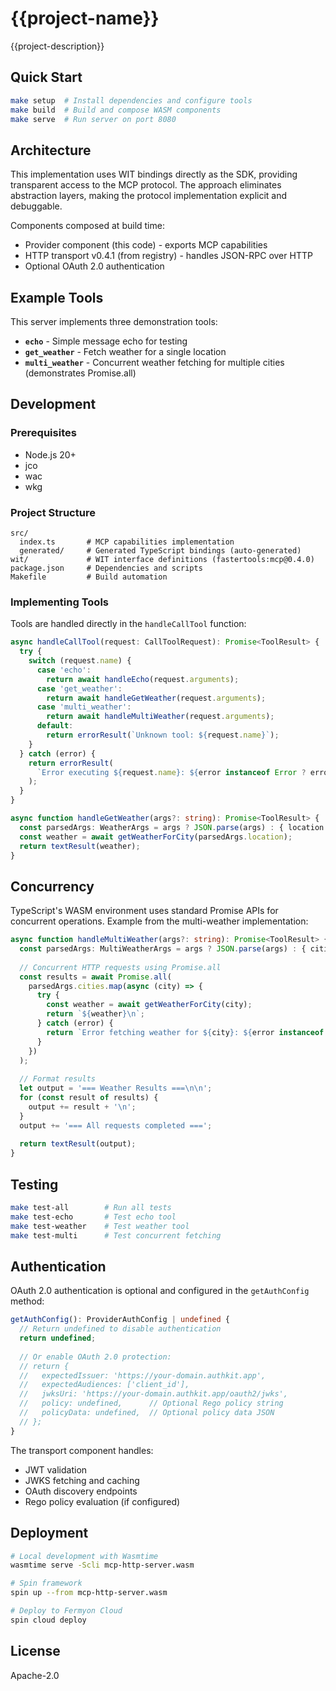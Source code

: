 # {{project-name}}

{{project-description}}

## Quick Start

```bash
make setup  # Install dependencies and configure tools
make build  # Build and compose WASM components
make serve  # Run server on port 8080
```

## Architecture

This implementation uses WIT bindings directly as the SDK, providing transparent access to the MCP protocol. The approach eliminates abstraction layers, making the protocol implementation explicit and debuggable.

Components composed at build time:
- Provider component (this code) - exports MCP capabilities
- HTTP transport v0.4.1 (from registry) - handles JSON-RPC over HTTP
- Optional OAuth 2.0 authentication

## Example Tools

This server implements three demonstration tools:

- **`echo`** - Simple message echo for testing
- **`get_weather`** - Fetch weather for a single location
- **`multi_weather`** - Concurrent weather fetching for multiple cities (demonstrates Promise.all)

## Development

### Prerequisites

- Node.js 20+
- jco
- wac
- wkg

### Project Structure

```
src/
  index.ts       # MCP capabilities implementation
  generated/     # Generated TypeScript bindings (auto-generated)
wit/             # WIT interface definitions (fastertools:mcp@0.4.0)
package.json     # Dependencies and scripts
Makefile         # Build automation
```

### Implementing Tools

Tools are handled directly in the `handleCallTool` function:

```typescript
async handleCallTool(request: CallToolRequest): Promise<ToolResult> {
  try {
    switch (request.name) {
      case 'echo':
        return await handleEcho(request.arguments);
      case 'get_weather':
        return await handleGetWeather(request.arguments);
      case 'multi_weather':
        return await handleMultiWeather(request.arguments);
      default:
        return errorResult(`Unknown tool: ${request.name}`);
    }
  } catch (error) {
    return errorResult(
      `Error executing ${request.name}: ${error instanceof Error ? error.message : String(error)}`
    );
  }
}

async function handleGetWeather(args?: string): Promise<ToolResult> {
  const parsedArgs: WeatherArgs = args ? JSON.parse(args) : { location: '' };
  const weather = await getWeatherForCity(parsedArgs.location);
  return textResult(weather);
}
```

## Concurrency

TypeScript's WASM environment uses standard Promise APIs for concurrent operations. Example from the multi-weather implementation:

```typescript
async function handleMultiWeather(args?: string): Promise<ToolResult> {
  const parsedArgs: MultiWeatherArgs = args ? JSON.parse(args) : { cities: [] };
  
  // Concurrent HTTP requests using Promise.all
  const results = await Promise.all(
    parsedArgs.cities.map(async (city) => {
      try {
        const weather = await getWeatherForCity(city);
        return `${weather}\n`;
      } catch (error) {
        return `Error fetching weather for ${city}: ${error instanceof Error ? error.message : String(error)}\n`;
      }
    })
  );
  
  // Format results
  let output = '=== Weather Results ===\n\n';
  for (const result of results) {
    output += result + '\n';
  }
  output += '=== All requests completed ===';
  
  return textResult(output);
}
```

## Testing

```bash
make test-all        # Run all tests
make test-echo       # Test echo tool
make test-weather    # Test weather tool
make test-multi      # Test concurrent fetching
```

## Authentication

OAuth 2.0 authentication is optional and configured in the `getAuthConfig` method:

```typescript
getAuthConfig(): ProviderAuthConfig | undefined {
  // Return undefined to disable authentication
  return undefined;
  
  // Or enable OAuth 2.0 protection:
  // return {
  //   expectedIssuer: 'https://your-domain.authkit.app',
  //   expectedAudiences: ['client_id'],
  //   jwksUri: 'https://your-domain.authkit.app/oauth2/jwks',
  //   policy: undefined,      // Optional Rego policy string
  //   policyData: undefined,  // Optional policy data JSON
  // };
}
```

The transport component handles:
- JWT validation
- JWKS fetching and caching
- OAuth discovery endpoints
- Rego policy evaluation (if configured)

## Deployment

```bash
# Local development with Wasmtime
wasmtime serve -Scli mcp-http-server.wasm

# Spin framework
spin up --from mcp-http-server.wasm

# Deploy to Fermyon Cloud
spin cloud deploy
```

## License

Apache-2.0